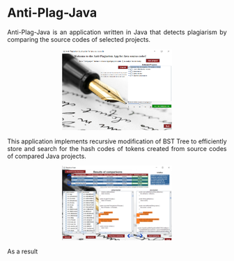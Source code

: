 # Anti-Plag-Java
<p align="justify">
Anti-Plag-Java is an application written in Java that detects plagiarism by comparing the source codes of selected projects. 
</p>

<p align="center">
  <img width=50% height=50% src="/images/first_panel.png"/>
</p>

<p align="justify">
This application implements recursive modification of BST Tree to efficiently store and search for the hash codes of tokens created from source codes of compared Java projects.
</p>

<p align="center">
  <img width=50% height=50% src="/images/second_panel.png"/>
</p>

<p align="justify">
As a result 
</p>
